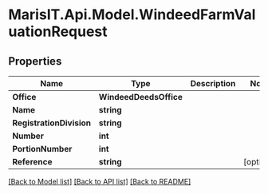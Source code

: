 
# MarisIT.Api.Model.WindeedFarmValuationRequest

## Properties

Name | Type | Description | Notes
------------ | ------------- | ------------- | -------------
**Office** | **WindeedDeedsOffice** |  | 
**Name** | **string** |  | 
**RegistrationDivision** | **string** |  | 
**Number** | **int** |  | 
**PortionNumber** | **int** |  | 
**Reference** | **string** |  | [optional] 

[[Back to Model list]](../README.md#documentation-for-models)
[[Back to API list]](../README.md#documentation-for-api-endpoints)
[[Back to README]](../README.md)

